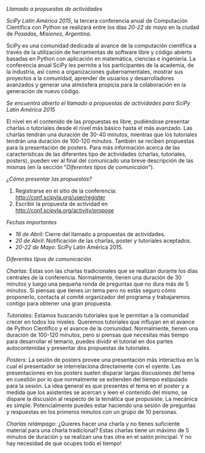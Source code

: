 ﻿*Llamado a propuestas de actividades*

*SciPy Latin América 2015*, la tercera conferencia anual de Computación
Científica con Python se realizará entre los días *20-22 de mayo* en la
ciudad de *Posadas, Misiones, Argentina*.

SciPy es una comunidad dedicada al avance de la computación científica
a través de la utilización de herramientas de
software libre y código abierto basadas en Python con aplicación en matemática, ciencias
e ingeniería. La conferencia anual SciPy les permite a los participantes de
la academia, de la industria, así como a organizaciones gubernamentales, mostrar
sus proyectos a la comunidad, aprender de usuarios y desarrolladores avanzados
y generar una atmósfera propicia para la colaboración en la generación de nuevo código.

*Se encuentra abierto el llamado a propuestas de actividades para SciPy Latin
América 2015*

El nivel en el contenido de las propuestas es libre, pudiéndose presentar
charlas o tutoriales desde el nivel más básico hasta el más avanzado.
Las charlas tendrán una duración de 30-40 minutos, mientras que los tutoriales
tendrán una duración de 100-120 minutos. También se reciben propuestas para
la presentación de posters.
Para más información acerca de las características de las diferentes tipo de
actividades (charlas, tutoriales, posters), pueden ver al final del comunicado una breve
descripción de las mismas (en la sección "*Diferentes tipos de comunicaión*").

*¿Cómo presentar las propuestas?*

1. Registrarse en el sitio de la conferencia: <http://conf.scipyla.org/user/register>
2. Escribir la propuesta de actividad en <http://conf.scipyla.org/activity/propose>

*Fechas importantes*

- *16 de Abril*: Cierre del llamado a propuestas de actividades.
- *20 de Abril*: Notificación de las charlas, poster y tutoriales aceptados.
- *20-22 de Mayo*: SciPy Latin América 2015.

*Diferentes tipos de comunicación*

*Charlas*: Estas son las charlas tradicionales que se realizan durante los días
centrales de la conferencia. Normalmente, tienen una duración de 30 minutos y
luego una pequeña ronda de preguntas que no dura más de 5 minutos. Si piensas
que tienes un tema pero no estás seguro cómo proponerlo, contacta al comité
organizador del programa y trabajaremos contigo para obtener una gran propuesta.

*Tutoriales*: Estamos buscando tutoriales que le permitan a la comunidad crecer
en todos los niveles. Queremos tutoriales que influyan en el avance de Python
Científico y el avance de la comunidad. Normalmente, tienen una duración de
100-120 minutos, pero si piensas que necesitas más tiempo para desarrollar el
temario, puedes dividir el tutorial en dos partes autocontenidas y presentar dos
propuestas de tutoriales.

*Posters*: La sesión de posters provee una presentación más interactiva en la
cual el presentador se interrelaciona directamente con el oyente. Las
presentaciones en los posters suelen disparar largas discusiones del tema en
cuestión por lo que normalmente se extienden del tiempo estipulado para la sesión.
La idea general es que presentes el tema en el poster y a medida que los asistentes
se acercan y leen el contenido del mismo, se dispare la discusión al respecto de
la temática que propusiste. La mecánica es simple. Potencialmente puedes estar
haciendo una sesión de preguntas y respuestas en los primeros minutos con un
grupo de 10 personas.

*Charlas relámpago*: ¿Quieres hacer una charla y no tienes suficiente material
para una charla tradicional? Estas charlas tiene un máximo de 5 minutos de
duración y se realizan una tras otra en el salón principal. Y no hay necesidad
de que ocupes todo el tiempo!


